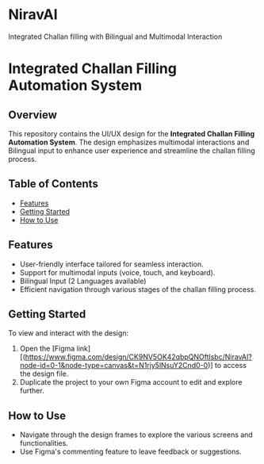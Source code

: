 # NiravAI
Integrated Challan filling with Bilingual and Multimodal Interaction
# Integrated Challan Filling Automation System

## Overview

This repository contains the UI/UX design for the **Integrated Challan Filling Automation System**. The design emphasizes multimodal interactions and Bilingual input to enhance user experience and streamline the challan filling process.

## Table of Contents

- [Features](#features)
- [Getting Started](#getting-started)
- [How to Use](#how-to-use)

## Features

- User-friendly interface tailored for seamless interaction.
- Support for multimodal inputs (voice, touch, and keyboard).
- Bilingual Input (2 Languages available)
- Efficient navigation through various stages of the challan filling process.

## Getting Started

To view and interact with the design:

1. Open the [Figma link][(https://www.figma.com/design/CK9NV5OK42qbpQNOftlsbc/NiravAI?node-id=0-1&node-type=canvas&t=N1rjy5lNsuY2Cnd0-0)] to access the design file.
2. Duplicate the project to your own Figma account to edit and explore further.

## How to Use

- Navigate through the design frames to explore the various screens and functionalities.
- Use Figma's commenting feature to leave feedback or suggestions.






